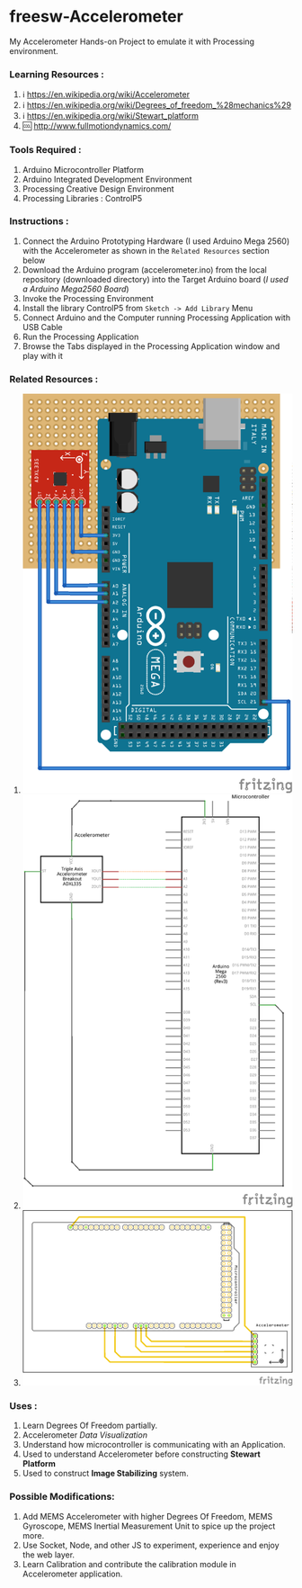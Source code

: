 freesw-Accelerometer
====================

My Accelerometer Hands-on Project to emulate it with Processing environment.

### Learning Resources :

1. :information_source:		https://en.wikipedia.org/wiki/Accelerometer
2. :information_source:		https://en.wikipedia.org/wiki/Degrees_of_freedom_%28mechanics%29
3. :information_source:		https://en.wikipedia.org/wiki/Stewart_platform
4. :cool:	http://www.fullmotiondynamics.com/

### Tools Required :

1. Arduino Microcontroller Platform
2. Arduino Integrated Development Environment
3. Processing Creative Design Environment
4. Processing Libraries : ControlP5

### Instructions :

1. Connect the Arduino Prototyping Hardware (I used Arduino Mega 2560) with the Accelerometer as shown in the `Related Resources` section below
2. Download the Arduino program (accelerometer.ino) from the local repository (downloaded directory) into the Target Arduino board (_I used a Arduino Mega2560 Board_)
3. Invoke the Processing Environment
4. Install the library ControlP5 from `Sketch -> Add Library` Menu
5. Connect Arduino and the Computer running Processing Application with USB Cable
6. Run the Processing Application
7. Browse the Tabs displayed in the Processing Application window and play with it

### Related Resources :

1. ![Accelerometer & Arduino Board Connections](/Accelerometer_bb.png)
2. ![Accelerometer & Arduino Schematic Diagram](/Accelerometer_schem.png)
3. ![Accelerometer & Arduino PCB Routed Result](/Accelerometer_pcb.png)

### Uses :

1. Learn Degrees Of Freedom partially.
2. Accelerometer *Data Visualization*
3. Understand how microcontroller is communicating with an Application.
4. Used to understand Accelerometer before constructing **Stewart Platform**
5. Used to construct **Image Stabilizing** system.

### Possible Modifications:

1. Add  MEMS Accelerometer with higher Degrees Of Freedom, MEMS Gyroscope, MEMS Inertial Measurement Unit to spice up the project more.
2. Use Socket, Node, and other JS to experiment, experience and enjoy the web layer.
3. Learn Calibration and contribute the calibration module in Accelerometer application.

